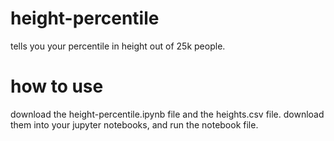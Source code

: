 # height-percentile
tells you your percentile in height out of 25k people.

# how to use
download the height-percentile.ipynb file and the heights.csv file. download them into your jupyter notebooks, and run the notebook file.
